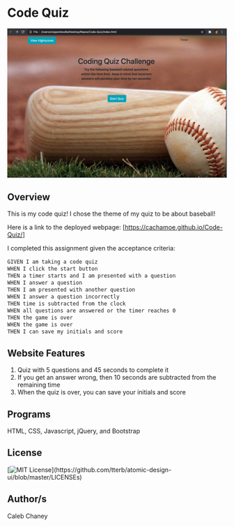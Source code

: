 # Code Quiz
![](https://github.com/Cachamoe/Code-Quiz/blob/master/Assets/Screen%20Shot%202020-08-27%20at%208.41.03%20PM.png)
## Overview
 This is my code quiz! I chose the theme of my quiz to be about baseball!

Here is a link to the deployed webpage: [https://cachamoe.github.io/Code-Quiz/]


I completed this assignment given the acceptance criteria: 


```
GIVEN I am taking a code quiz
WHEN I click the start button
THEN a timer starts and I am presented with a question
WHEN I answer a question
THEN I am presented with another question
WHEN I answer a question incorrectly
THEN time is subtracted from the clock
WHEN all questions are answered or the timer reaches 0
THEN the game is over
WHEN the game is over
THEN I can save my initials and score
```


## Website Features
1) Quiz with 5 questions and 45 seconds to complete it
2) If you get an answer wrong, then 10 seconds are subtracted from the remaining time
3) When the quiz is over, you can save your initials and score

## Programs 
HTML, CSS, Javascript, jQuery, and Bootstrap

## License 
[![MIT License](https://img.shields.io/apm/l/atomic-design-ui.svg?)](https://github.com/tterb/atomic-design-ui/blob/master/LICENSEs)

## Author/s
Caleb Chaney
